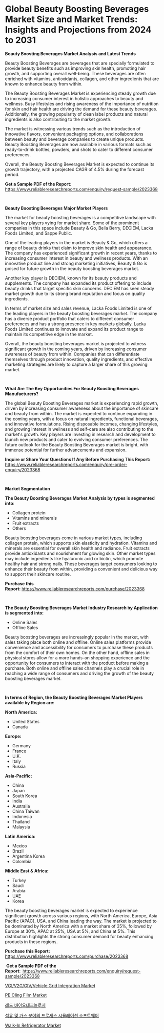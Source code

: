 <p><h1>Global Beauty Boosting Beverages Market Size and Market Trends: Insights and Projections from 2024 to 2031</h1></p><p><strong>Beauty Boosting Beverages Market Analysis and Latest Trends</strong></p>
<p><p>Beauty Boosting Beverages are beverages that are specially formulated to provide beauty benefits such as improving skin health, promoting hair growth, and supporting overall well-being. These beverages are often enriched with vitamins, antioxidants, collagen, and other ingredients that are known to enhance beauty from within.</p><p>The Beauty Boosting Beverages Market is experiencing steady growth due to increasing consumer interest in holistic approaches to beauty and wellness. Busy lifestyles and rising awareness of the importance of nutrition for skin and hair health are driving the demand for these beauty beverages. Additionally, the growing popularity of clean label products and natural ingredients is also contributing to the market growth.</p><p>The market is witnessing various trends such as the introduction of innovative flavors, convenient packaging options, and collaborations between beauty and beverage companies to create unique products. Beauty Boosting Beverages are now available in various formats such as ready-to-drink bottles, powders, and shots to cater to different consumer preferences.</p><p>Overall, the Beauty Boosting Beverages Market is expected to continue its growth trajectory, with a projected CAGR of 4.5% during the forecast period.</p></p>
<p><strong>Get a Sample PDF of the Report:&nbsp;</strong> <a href="https://www.reliableresearchreports.com/enquiry/request-sample/2023368">https://www.reliableresearchreports.com/enquiry/request-sample/2023368</a></p>
<p>&nbsp;</p>
<p><strong>Beauty Boosting Beverages Major Market Players</strong></p>
<p><p>The market for beauty boosting beverages is a competitive landscape with several key players vying for market share. Some of the prominent companies in this space include Beauty & Go, Bella Berry, DECIEM, Lacka Foods Limited, and Sappe Public.</p><p>One of the leading players in the market is Beauty & Go, which offers a range of beauty drinks that claim to improve skin health and appearance. The company has experienced significant growth in recent years, thanks to increasing consumer interest in beauty and wellness products. With an innovative product line and strong marketing initiatives, Beauty & Go is poised for future growth in the beauty boosting beverages market.</p><p>Another key player is DECIEM, known for its beauty products and supplements. The company has expanded its product offering to include beauty drinks that target specific skin concerns. DECIEM has seen steady market growth due to its strong brand reputation and focus on quality ingredients.</p><p>In terms of market size and sales revenue, Lacka Foods Limited is one of the leading players in the beauty boosting beverages market. The company has a diverse product portfolio that caters to different consumer preferences and has a strong presence in key markets globally. Lacka Foods Limited continues to innovate and expand its product range to maintain its competitive edge in the market.</p><p>Overall, the beauty boosting beverages market is projected to witness significant growth in the coming years, driven by increasing consumer awareness of beauty from within. Companies that can differentiate themselves through product innovation, quality ingredients, and effective marketing strategies are likely to capture a larger share of this growing market.</p></p>
<p>&nbsp;</p>
<p><strong>What Are The Key Opportunities For Beauty Boosting Beverages Manufacturers?</strong></p>
<p><p>The global Beauty Boosting Beverages market is experiencing rapid growth, driven by increasing consumer awareness about the importance of skincare and beauty from within. The market is expected to continue expanding in the coming years, with a focus on natural ingredients, functional beverages, and innovative formulations. Rising disposable incomes, changing lifestyles, and growing interest in wellness and self-care are also contributing to the market's growth. Key players are investing in research and development to launch new products and cater to evolving consumer preferences. The future outlook for the Beauty Boosting Beverages market is bright, with immense potential for further advancements and expansion.</p></p>
<p><strong>Inquire or Share Your Questions If Any Before Purchasing This Report:</strong> <a href="https://www.reliableresearchreports.com/enquiry/pre-order-enquiry/2023368">https://www.reliableresearchreports.com/enquiry/pre-order-enquiry/2023368</a></p>
<p>&nbsp;</p>
<p><strong>Market Segmentation</strong></p>
<p><strong>The Beauty Boosting Beverages Market Analysis by types is segmented into:</strong></p>
<p><ul><li>Collagen protein</li><li>Vitamins and minerals</li><li>Fruit extracts</li><li>Others</li></ul></p>
<p><p>Beauty boosting beverages come in various market types, including collagen protein, which supports skin elasticity and hydration. Vitamins and minerals are essential for overall skin health and radiance. Fruit extracts provide antioxidants and nourishment for glowing skin. Other market types may include ingredients like hyaluronic acid or biotin, which promote healthy hair and strong nails. These beverages target consumers looking to enhance their beauty from within, providing a convenient and delicious way to support their skincare routine.</p></p>
<p><strong>Purchase this Report:&nbsp;</strong><a href="https://www.reliableresearchreports.com/purchase/2023368">https://www.reliableresearchreports.com/purchase/2023368</a></p>
<p>&nbsp;</p>
<p><strong>The Beauty Boosting Beverages Market Industry Research by Application is segmented into:</strong></p>
<p><ul><li>Online Sales</li><li>Offline Sales</li></ul></p>
<p><p>Beauty boosting beverages are increasingly popular in the market, with sales taking place both online and offline. Online sales platforms provide convenience and accessibility for consumers to purchase these products from the comfort of their own homes. On the other hand, offline sales in physical stores allow for a more hands-on shopping experience and the opportunity for consumers to interact with the product before making a purchase. Both online and offline sales channels play a crucial role in reaching a wide range of consumers and driving the growth of the beauty boosting beverages market.</p></p>
<p>&nbsp;</p>
<p><strong>In terms of Region, the Beauty Boosting Beverages Market Players available by Region are:</strong></p>
<p>
    <p> <strong> North America: </strong>
        <ul>
            <li>United States</li>
            <li>Canada</li>
        </ul>
        </p> 
    <p> <strong> Europe: </strong>
        <ul>
            <li>Germany</li>
            <li>France</li>
            <li>U.K.</li>
            <li>Italy</li>
            <li>Russia</li>
        </ul>
        </p> 
    <p> <strong> Asia-Pacific: </strong>
        <ul>
            <li>China</li>
            <li>Japan</li>
            <li>South Korea</li>
            <li>India</li>
            <li>Australia</li>
            <li>China Taiwan</li>
            <li>Indonesia</li>
            <li>Thailand</li>
            <li>Malaysia</li>
        </ul>
        </p> 
    <p> <strong> Latin America: </strong>
        <ul>
            <li>Mexico</li>
            <li>Brazil</li>
            <li>Argentina Korea</li>
            <li>Colombia</li>
        </ul>
        </p> 
    <p> <strong> Middle East & Africa: </strong>
        <ul>
            <li>Turkey</li>
            <li>Saudi</li>
            <li>Arabia</li>
            <li>UAE</li>
            <li>Korea</li>
        </ul>
    </p>
    </p>
<p><p>The beauty boosting beverages market is expected to experience significant growth across various regions, with North America, Europe, Asia Pacific (APAC), USA, and China leading the way. The market is projected to be dominated by North America with a market share of 35%, followed by Europe at 30%, APAC at 25%, USA at 5%, and China at 5%. This distribution highlights the strong consumer demand for beauty enhancing products in these regions.</p></p>
<p><strong>Purchase this Report: </strong><a href="https://www.reliableresearchreports.com/purchase/2023368">https://www.reliableresearchreports.com/purchase/2023368</a></p>
<p>&nbsp;<strong>Get a Sample PDF of the Report:&nbsp;&nbsp;</strong><a href="https://www.reliableresearchreports.com/enquiry/request-sample/2023368">https://www.reliableresearchreports.com/enquiry/request-sample/2023368</a></p>
<p><strong></strong></p>
<p><p><a href="https://view.publitas.com/reportprime-1/vgi-v2g-giv-vehicle-grid-integration-market-provides-detailed-segmentation-of-this-market-based-on-type-application-and-region-and-forecast-for-the-period-from-2024-2031/">VGI/V2G/GIV/Vehicle Grid Integration Market</a></p><p><a href="https://frill-swim-3cd.notion.site/PE-Cling-Film-Market-Insights-Market-Players-and-Forecast-Till-2031-c34fa8a2f9464e4584215f1d2f603afe">PE Cling Film Market</a></p><p><a href="https://medium.com/@codykrris446578/%EC%A0%81%EC%83%89-%EC%83%9D%EB%AA%85%EA%B3%B5%ED%95%99-%EC%8B%9C%EC%9E%A5-%EC%A0%84%EB%A7%9D-%EC%82%B0%EC%97%85-%EA%B0%9C%EC%9A%94-%EB%B0%8F-%EC%98%88%EC%B8%A1-2024%EB%85%84%EB%B6%80%ED%84%B0-2031%EB%85%84-5cd257f8cff3">레드 바이오테크놀로지</a></p><p><a href="https://medium.com/@codykrris446578/%EC%9C%A0%EB%A5%98-%EB%B0%8F-%EA%B0%80%EC%8A%A4-%EC%8B%9C%EC%9E%A5%EC%9D%98-%EA%B3%B5%EC%A0%95-%EC%8B%9C%EB%AE%AC%EB%A0%88%EC%9D%B4%EC%85%98-%EC%86%8C%ED%94%84%ED%8A%B8%EC%9B%A8%EC%96%B4-2031%EB%85%84%EA%B9%8C%EC%A7%80-%EC%84%B1%EA%B3%B5%EC%A0%81%EC%9D%B8-%EB%B9%84%EC%A6%88%EB%8B%88%EC%8A%A4-%EC%A0%84%EB%9E%B5%EC%9D%84-%EC%9C%84%ED%95%9C-%ED%95%B5%EC%8B%AC-%ED%95%B4%EA%B2%B0%EC%B1%85-ee3137906fab">석유 및 가스 분야의 프로세스 시뮬레이션 소프트웨어</a></p><p><a href="https://view.publitas.com/reportprime-1/walk-in-refrigerator-market-research-report-provides-critical-insights-that-can-help-shape-business-development-and-investment-strategies/">Walk-In Refrigerator Market</a></p></p>